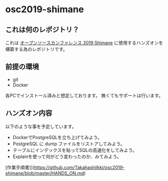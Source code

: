 # osc2019-shimane

## これは何のレポジトリ？

これは [オープンソースカンファレンス 2019 Shimane](https://www.ospn.jp/osc2019-shimane/) に使用するハンズオンを構築する為のレポジトリです。

## 前提の環境

- git 
- Docker 

各PCでインストール済みと想定しております。
無くてもサポートは行います。

## ハンズオン内容

以下のような事を予定しています。

- DockerでPostgreSQLを立ち上げてみよう。
- PostgreSQL に dump ファイルをリストアしてみよう。
- テーブルにインデックスを貼ってSQLの高速化をしてみよう。
- Explainを使って何がどう変わったのか、みてみよう。

[作業手順書]](https://github.com/TakahashiIkki/osc2019-shimane/blob/master/HANDS_ON.md)